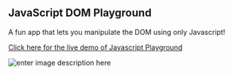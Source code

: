 ## JavaScript DOM Playground
A fun app that lets you manipulate the DOM using only Javascript!

[Click here for the live demo of Javascript Playground](https://changing-dom-with-javascript.netlify.app/)

![enter image description here](https://i.imgur.com/ls2GCq8.jpeg)
